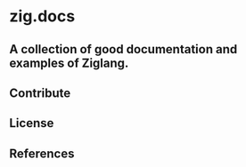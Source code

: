 # zig.docs

## A collection of good documentation and examples of Ziglang.

## Contribute

## License

## References
